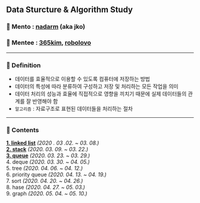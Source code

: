 ## Data Sturcture & Algorithm Study

### :runner: Mento  : [**nadarm**](https://github.com/nadarm/42-algorithm) (aka jko)
### :runner: Mentee : [**365kim**](https://github.com/365kim/study_with_jko), [**robolovo**](https://github.com/robolovo)
---

### :memo: Definition
- 데이터를 효율적으로 이용할 수 있도록 컴퓨터에 저장하는 방법
- 데이터의 특성에 따라 분류하여 구성하고 저장 및 처리하는 모든 작업을 의미
- 데이터 처리의 성능과 효율에 직접적으로 영향을 끼치기 때문에 실제 데이터들의 관계를 잘 반영해야 함
- `알고리즘` : 자료구조로 표현된 데이터들을 처리하는 절차
---

### :memo: Contents
[**1. linked list**](/1_linked_list)	*(2020 . 03 .02. ~ 03. 08.)* <br>
[**2. stack**](/2_stack)				*(2020. 03. 09. ~ 03. 22.)* <br>
[**3. queue**](/3_queue)				*(2020. 03. 23. ~ 03. 29.)* <br>
4. deque					*(2020. 03. 30. ~ 04. 05.)* <br>
5. tree 					*(2020. 04. 06. ~ 04. 12.)* <br>
6. priority queue			*(2020. 04. 13. ~ 04. 19.)* <br>
7. sort						*(2020. 04. 20. ~ 04. 26.)* <br>
8. hase						*(2020. 04. 27. ~ 05. 03.)* <br>
9. graph					*(2020. 05. 04. ~ 05. 10.)* <br>

